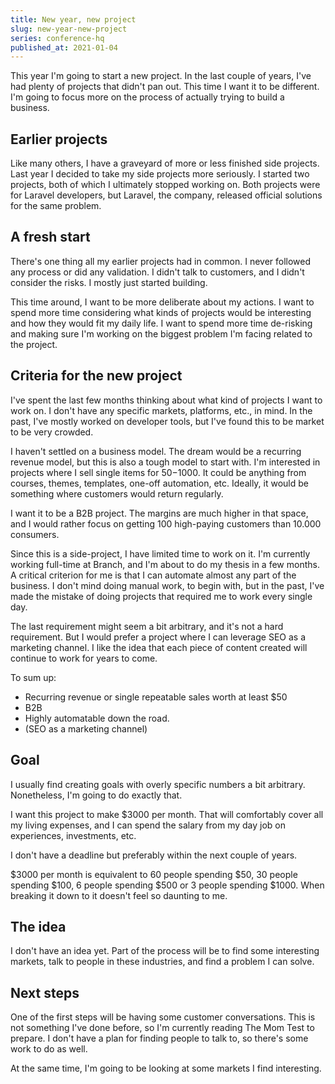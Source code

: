 ```yaml
---
title: New year, new project
slug: new-year-new-project
series: conference-hq
published_at: 2021-01-04
---
```


This year I'm going to start a new project. In the last couple of years, I've had plenty of projects that didn't pan out. This time I want it to be different. I'm going to focus more on the process of actually trying to build a business.

## Earlier projects

Like many others, I have a graveyard of more or less finished side projects. Last year I decided to take my side projects more seriously. I started two projects, both of which I ultimately stopped working on. Both projects were for Laravel developers, but Laravel, the company, released official solutions for the same problem.

## A fresh start

There's one thing all my earlier projects had in common. I never followed any process or did any validation. I didn't talk to customers, and I didn't consider the risks. I mostly just started building.

This time around, I want to be more deliberate about my actions. I want to spend more time considering what kinds of projects would be interesting and how they would fit my daily life. I want to spend more time de-risking and making sure I'm working on the biggest problem I'm facing related to the project.

## Criteria for the new project

I've spent the last few months thinking about what kind of projects I want to work on. I don't have any specific markets, platforms, etc., in mind. In the past, I've mostly worked on developer tools, but I've found this to be market to be very crowded.

I haven't settled on a business model. The dream would be a recurring revenue model, but this is also a tough model to start with. I'm interested in projects where I sell single items for $50-$1000. It could be anything from courses, themes, templates, one-off automation, etc. Ideally, it would be something where customers would return regularly.

I want it to be a B2B project. The margins are much higher in that space, and I would rather focus on getting 100 high-paying customers than 10.000 consumers.

Since this is a side-project, I have limited time to work on it. I'm currently working full-time at Branch, and I'm about to do my thesis in a few months. A critical criterion for me is that I can automate almost any part of the business. I don't mind doing manual work, to begin with, but in the past, I've made the mistake of doing projects that required me to work every single day.

The last requirement might seem a bit arbitrary, and it's not a hard requirement. But I would prefer a project where I can leverage SEO as a marketing channel. I like the idea that each piece of content created will continue to work for years to come.

To sum up:

-   Recurring revenue or single repeatable sales worth at least \$50
-   B2B
-   Highly automatable down the road.
-   (SEO as a marketing channel)

## Goal

I usually find creating goals with overly specific numbers a bit arbitrary. Nonetheless, I'm going to do exactly that.

I want this project to make \$3000 per month. That will comfortably cover all my living expenses, and I can spend the salary from my day job on experiences, investments, etc.

I don't have a deadline but preferably within the next couple of years.

$3000 per month is equivalent to 60 people spending $50, 30 people spending $100, 6 people spending $500 or 3 people spending \$1000. When breaking it down to it doesn't feel so daunting to me.

## The idea

I don't have an idea yet. Part of the process will be to find some interesting markets, talk to people in these industries, and find a problem I can solve.

## Next steps

One of the first steps will be having some customer conversations. This is not something I've done before, so I'm currently reading The Mom Test to prepare. I don't have a plan for finding people to talk to, so there's some work to do as well.

At the same time, I'm going to be looking at some markets I find interesting.
